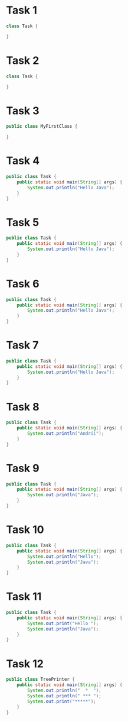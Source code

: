 # Task 1

```java
class Task {

}
```

# Task 2

```java
class Task {

}
```

# Task 3

```java
public class MyFirstClass {

}
```

# Task 4

```java
public class Task {
    public static void main(String[] args) {
        System.out.println("Hello Java");
    }
}
```

# Task 5

```java
public class Task {
    public static void main(String[] args) {
        System.out.println("Hello Java");
    }
}
```

# Task 6

```java
public class Task {
    public static void main(String[] args) {
        System.out.println("Hello Java");
    }
}
```

# Task 7

```java
public class Task {
    public static void main(String[] args) {
        System.out.println("Hello Java");
    }
}
```

# Task 8

```java
public class Task {
    public static void main(String[] args) {
        System.out.println("Andrii");
    }
}
```

# Task 9

```java
public class Task {
    public static void main(String[] args) {
        System.out.println("Java");
    }
}
```

# Task 10

```java
public class Task {
    public static void main(String[] args) {
        System.out.println("Hello");
        System.out.println("Java");
    }
}
```

# Task 11

```java
public class Task {
    public static void main(String[] args) {
        System.out.print("Hello ");
        System.out.println("Java");
    }
}
```

# Task 12

```java
public class TreePrinter {
    public static void main(String[] args) {
        System.out.println("  *  ");
        System.out.println(" *** ");
        System.out.print("*****");
    }
}
```